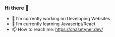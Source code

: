 ### Hi there 👋

- 🔭 I’m currently working on Developing Websites
- 🌱 I’m currently learning Javascript/React
- 📫 How to reach me: https://chasetyner.dev/
